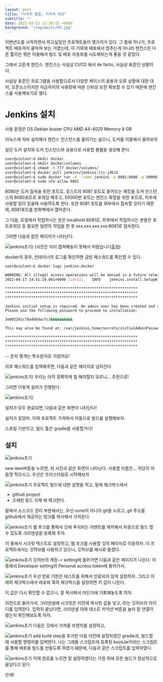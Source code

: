 ```yaml
---
layout: post
title: "지속적 통합, 지속적 제공"
subtitle: ""
date: 2022-03-22 12:30:15 +0900
background: "/img/posts/05.jpg"
---
```


이번년도를 시작하면서 하고싶었던 프로젝트들이 몇가지가 있다.
그 중에 하나가, 프로젝트 배포까지 끝마쳐 보는 거였는데, 이 기회에 배포에서 멈추는게 아니라 젠킨스든 다른 툴이든 뭐든 이용해서 빌드 및 배포 자동화를 시도해보는게 좋을 것 같았다.

그래서 고른게 젠킨스.
젠킨스는 사실상 CI/CD 에서 de facto, 사실상 표준인 상황이다.

사실상 표준인 프로그램을 사용함으로서 다양한 케이스의 응용과 오류 상황에 대한 대처, 오픈소스이지만 지금까지의 사용량에 따른 신뢰성 또한 확보할 수 있기 때문에
젠킨스를 사용해보기로 했다.

# Jenkins 설치

사용 환경은
OS Debian buster
CPU AMD A4-4020
Memory 8 GB

리눅스에 자바 설치해서 젠킨스 인스턴스를 올리기는 싫으니, 도커를 이용해서 올려보자

일단 도커 설치와 도커 인스턴스와 공용으로 사용할 볼륨을 생성해 준다.

```bash
user@violoet~$ mkdir docker
user@violoet~$ mkdir docker/volumns
user@violoet~$ chmod -R 777 docker/volumns/
user@violoet~$ docker pull jenkins/jenkins:lts-jdk11
user@violoet~$ sudo docker run -d --name jenkins -p 8081:8080 -p 50000:50000 -v ~/docker/volumes/jenkins:/var/jenkins_home jenkins/jenkins:lts-jdk11
user@violoet~$ sudo ufw allow 8081
```

8080은 도커 접속을 위한 포트로, 호스트의 8081 포트로 들어오는 패킷을 도커 인스턴스의 8080포트로 포워딩 해주고, 50000번 포트는 젠킨스 확장을 위한 포트로, 차후에 사용할 일이 있을때 사용하도록 한다.
또한 8081 포트를 외부에서 접속할 것이기 때문에, 8081포트를 방화벽에서 열어준다.

그 다음, 로컬에서 작업하시는 분은 localhost:8081로, 외부에서 작업하시는 분들은 포트포워딩 등 필요한 일련의 작업을 한 후 xxx.xxx.xxx.xxx:8081로 접속한다.

그러면 다음과 같은 페이지가 나타난다.

![jenkins초기](/img/posts/22_04_19/jenkins.png))
(사진은 미리 캡쳐해놓지 못해서 퍼왔습니다[출처](https://inpa.tistory.com/entry/Jenkins-%F0%9F%A4%B5-%EC%A0%A0%ED%82%A8%EC%8A%A4-%EC%84%A4%EC%B9%98-%EC%84%A4%EC%A0%95))

docker의 경우, 컨테이너의 로그를 확인하면 금방 패스워드를 확인할 수 있다.

```bash
user@violoet~$ docker logs jenkins-docker

WARNING: All illegal access operations will be denied in a future release
2022-04-17 14:51:19.061+0000 [id=31]    INFO    jenkins.install.SetupWizard#init:

*************************************************************
*************************************************************
*************************************************************

Jenkins initial setup is required. An admin user has been created and a password generated.
Please use the following password to proceed to installation:

3e002261c79a466dacfc3&&&&&&&&&&

This may also be found at: /var/jenkins_home/secrets/initialAdminPassword

*************************************************************
*************************************************************
*************************************************************

```

-- 문자 몇개는 특수문자로 가렸어요!

이후 패스워드를 입력해주면, 다음과 같은 페이지로 넘어간다

![jenkins초기](/img/posts/22_04_19/plug.png))
우리는 아직 정확하게 뭘 해야할지 모르니... 추천으로!

그러면 이렇게 설치가 진행된다.

![jenkins초기](/img/posts/22_04_19/plugin.png))

설치가 모두 완료되면, 다음과 같은 화면이 나타난다!

설치가 길었따.
이제 프로젝트 가져와서 자동으로 빌드를 실행해보자.

스프링 기반이고, 빌드 툴은 gradle을 사용할거다!

## 설치

![jenkins초기](/img/posts/22_04_19/item-name.png)

new item버튼을 누르면, 위 사진과 같은 화면이 나타난다.
사용할 이름은... 적당히 마음껏 적으시고, 우선은 프리스타일로 시작해보자

![jenkins초기](/img/posts/22_04_19/first.png)
프로젝트 빌드에 대한 설명을 적고, 밑에 체크박스에서

- github project
- 오래된 빌드 삭제
  에 체크한다.

밑에서 소스코드 관리 부분에서는, 우선 none이 아니라 git을 누르고,
git 주소를 github에서 제공하는 링크를 복사해서 가져온다.

![jenkins초기](/img/posts/22_04_19/key.png)
웹 후크를 통해서 깃에 푸쉬되는 이벤트를 캐치해서 자동으로 빌드 할 수 있도록 크리덴셜을 등록해 주자.

이 중에서 시크릿 텍스트로 설정하고, 웹 후크를 사용할 깃의 페이지로 이동하자.
이 프로젝트에서는 깃허브를 사용하고 있으니, 깃허브를 예시로 들겠다.

![jenkins초기](/img/posts/22_04_19/setting.png)
깃허브의 계정-> setting에 들어가면 다음과 같은 페이지가 나온다.
이 중에서 Developer setting의 Personal access token에 들어가서,

![jenkins초기](/img/posts/22_04_19/hook.png)
우선 만료 기한은 테스트를 위해서 만료되지 않게 설정하자.
그리고 아래의 체크박스에서 레포와 훅의 체크박스를 설정하면 키 값이 나온다.

이 값은 다시 확인할 수 없으니, 잘 복사해서 어딘가에 기록해놓도록 하자.

이전으로 돌아가서, 크리덴셜에 시크릿은 이전에 복사한 값을 넣고, ID는 깃허브의 아이디를 입력한다.
입력이 끝났다면, 크리덴셜 아래 테스트 커넥션 버튼을 눌러 잘 연결이 됐는지 확인해보도록 하자.

![jenkins초기](/img/posts/22_04_19/second.png)
다음은 깃에서 가져올 브랜치를 설정하고,

![jenkins초기](/img/posts/22_04_19/third.png)
add build step을 추가한 다음 이전에 설정하였던 gradle과, 빌드할 때 사용할 명령어를 입력한다.
나는 그래들 스크립트에 등록된 bootJar이라는 스크립트를 통해 배포용 빌드를 만들도록 하였기 떄문에, 다음과 같은 스크립트를 입력하였다.

![jenkins초기](/img/posts/22_04_19/success.png)
이제 완료를 누르면 잘 설정하였다는 가정 하에 모든 빌드가 정상적으로 끝났다고 된다.

만세!
